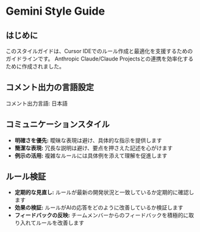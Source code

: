 # Gemini Style Guide

## はじめに
このスタイルガイドは、Cursor IDEでのルール作成と最適化を支援するためのガイドラインです。
Anthropic Claude/Claude Projectsとの連携を効率化するために作成されました。

## コメント出力の言語設定
コメント出力言語: 日本語

## コミュニケーションスタイル

* **明確さを優先:** 曖昧な表現は避け、具体的な指示を提供します
* **簡潔な表現:** 冗長な説明は避け、要点を押さえた記述を心がけます
* **例示の活用:** 複雑なルールには具体例を添えて理解を促進します

## ルール検証

* **定期的な見直し:** ルールが最新の開発状況と一致しているか定期的に確認します
* **効果の検証:** ルールがAIの応答をどのように改善しているか検証します
* **フィードバックの反映:** チームメンバーからのフィードバックを積極的に取り入れてルールを改善します
